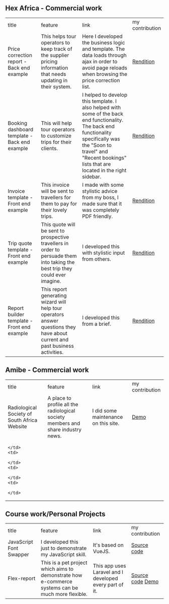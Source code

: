 ## Hex Africa - Commercial work

<table>
  <tr>
    <td>
      title
    </td>
    <td>
      feature
    </td>
    <td>
      link
    </td>
    <td>
      my contribution
    </td>
  </tr>
  
  <tr>
    <td>
      Price correction report - Back end example
    </td>
    <td>
      This helps tour operators to keep track of the supplier pricing information that needs updating in their system.
    </td>
    <td>
      Here I developed the business logic and template. The data loads through ajax in order to avoid page reloads when browsing the price correction list.
    </td>
    <td>
      <a href="price-correction-report/">Rendition</a>
    </td>
  </tr>
  <tr>
    <td>
      Booking dashboard template - Back end example
    </td>
    <td>
      This will help tour operators to customize trips for their clients.
    </td>
    <td>
      I helped to develop this template. I also helped with some of the back end functionality. The back end functionality specifically was the "Soon to travel" and  "Recent bookings" lists that are located in the right sidebar.
    </td>
    <td>
      <a href="booking-dashboard-template/">Rendition</a>
    </td>
  </tr>
  <tr>
    <td>
      Invoice template - Front end example
    </td>
    <td>
      This invoice will be sent to travellers for them to pay for their lovely trips.
    </td>
    <td>
      I made with some stylistic advice from my boss, I made sure that it was completely PDF friendly.
    </td>
    <td>
      <a href="invoice-template/">Rendition</a>
    </td>
  </tr>
  <tr>
    <td>
      Trip quote template - Front end example
    </td>
    <td>
      This quote will be sent to prospective travellers in order to persuade them into taking the best trip they could ever imagine.
    </td>
    <td>
      I developed this with stylistic input from others.
    </td>
    <td>
      <a href="quote-template/">Rendition</a>
    </td>
  </tr>
  <tr>
    <td>
      Report builder template - Front end example
    </td>
    <td>
      This report generating wizard will help tour operators answer questions they have about current and past business activities.
    </td>
    <td>
      I developed this from a brief.
    </td>
    <td>
      <a href="report-builder/">Rendition</a>
    </td>
  </tr>
</table>



## Amibe - Commercial work


<table>
  <tr>
    <td>
      title
    </td>
    <td>
      feature
    </td>
    <td>
      link
    </td>
    <td>
      my contribution
    </td>
  </tr>
  

  <tr>
    <td>
      Radiological Society of South Africa Website
    </td>
    <td>
      A place to profile all the radiological society members and share industry news.
    </td>
    <td>
      I did some maintenance on this site.
    </td>
    <td>
      <a href="https://rssa.co.za/">Demo</a>
    </td>
  </tr>
  <tr>
    <td>
      
    </td>
    <td>
      
    </td>
    <td>
      
    </td>
    <td>
      
    </td>
  </tr>

</table>



## Course work/Personal Projects

<table>
  <tr>
    <td>
      title
    </td>
    <td>
      feature
    </td>
    <td>
      link
    </td>
    <td>
      my contribution
    </td>
  </tr>
  

  <tr>
    <td>
      JavaScript Font Swapper
    </td>
    <td>
      I developed this just to demonstrate my JavaScript skill.
    </td>
    <td>
      It's based on VueJS.
    </td>
    <td>
      <a href="https://github.com/ivan006/font-picker-pigeon">Source code</a>
    </td>
  </tr>
  <tr>
    <td>
      Flex-report
    </td>
    <td>
      This is a pet project which aims to demonstrate how e-commerce systems can be much more flexible.
    </td>
    <td>
      This app uses Laravel and I developed every part of it.
    </td>
    <td>
      <a href="https://github.com/ivan006/Flexi-merce-SQL-DB-Production">Source code</a>
      <a href="http://harmonyville.net">Demo</a>
    </td>
  </tr>

</table>

